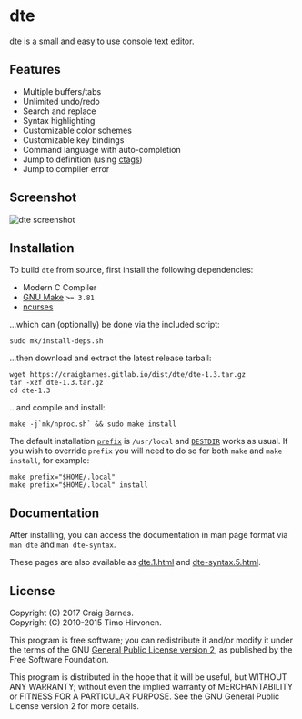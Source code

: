 dte
===

dte is a small and easy to use console text editor.

Features
--------

* Multiple buffers/tabs
* Unlimited undo/redo
* Search and replace
* Syntax highlighting
* Customizable color schemes
* Customizable key bindings
* Command language with auto-completion
* Jump to definition (using [ctags])
* Jump to compiler error

Screenshot
----------

![dte screenshot](https://craigbarnes.gitlab.io/dte/screenshot.png)

Installation
------------

To build `dte` from source, first install the following dependencies:

* Modern C Compiler
* [GNU Make] `>= 3.81`
* [ncurses]

...which can (optionally) be done via the included script:

    sudo mk/install-deps.sh

...then download and extract the latest release tarball:

    wget https://craigbarnes.gitlab.io/dist/dte/dte-1.3.tar.gz
    tar -xzf dte-1.3.tar.gz
    cd dte-1.3

...and compile and install:

    make -j`mk/nproc.sh` && sudo make install

The default installation [`prefix`] is `/usr/local` and [`DESTDIR`]
works as usual. If you wish to override `prefix` you will need to do
so for both `make` and `make install`, for example:

    make prefix="$HOME/.local"
    make prefix="$HOME/.local" install

Documentation
-------------

After installing, you can access the documentation in man page format
via `man dte` and `man dte-syntax`.

These pages are also available as [dte.1.html] and [dte-syntax.5.html].

License
-------

Copyright (C) 2017 Craig Barnes.  
Copyright (C) 2010-2015 Timo Hirvonen.

This program is free software; you can redistribute it and/or modify it
under the terms of the GNU [General Public License version 2], as published
by the Free Software Foundation.

This program is distributed in the hope that it will be useful, but
WITHOUT ANY WARRANTY; without even the implied warranty of
MERCHANTABILITY or FITNESS FOR A PARTICULAR PURPOSE. See the GNU General
Public License version 2 for more details.


[ctags]: https://en.wikipedia.org/wiki/Ctags
[GNU Make]: https://www.gnu.org/software/make/
[ncurses]: https://www.gnu.org/software/ncurses/
[`GNUmakefile`]: https://github.com/craigbarnes/dte/blob/master/GNUmakefile
[dte.1.html]: https://craigbarnes.gitlab.io/dte/dte.1.html
[dte-syntax.5.html]: https://craigbarnes.gitlab.io/dte/dte-syntax.5.html
[`prefix`]: https://www.gnu.org/prep/standards/html_node/Directory-Variables.html
[`DESTDIR`]: https://www.gnu.org/prep/standards/html_node/DESTDIR.html
[General Public License version 2]: https://www.gnu.org/licenses/gpl-2.0.html
